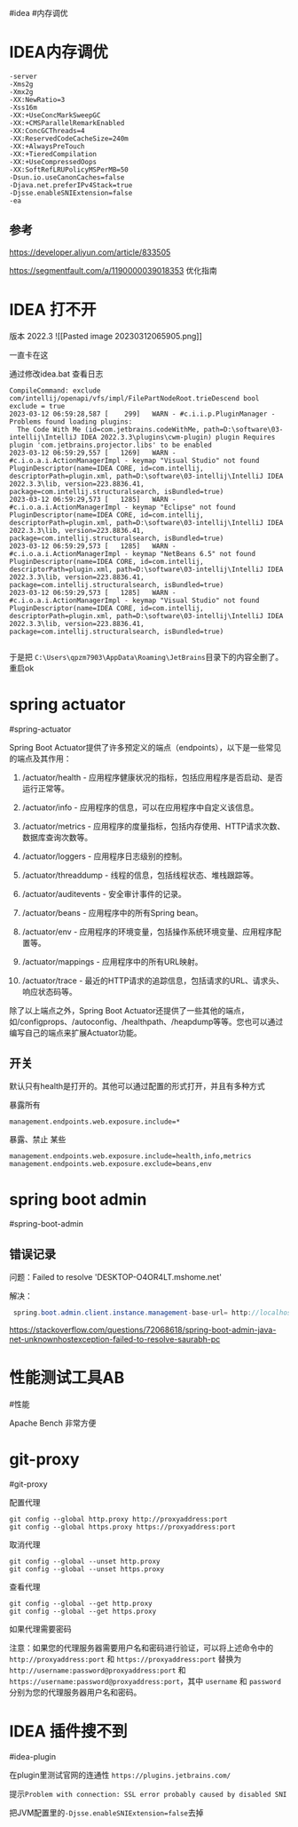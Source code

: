 

#idea
#内存调优

# IDEA内存调优

```properties
-server
-Xms2g
-Xmx2g
-XX:NewRatio=3
-Xss16m
-XX:+UseConcMarkSweepGC
-XX:+CMSParallelRemarkEnabled
-XX:ConcGCThreads=4
-XX:ReservedCodeCacheSize=240m
-XX:+AlwaysPreTouch
-XX:+TieredCompilation
-XX:+UseCompressedOops
-XX:SoftRefLRUPolicyMSPerMB=50
-Dsun.io.useCanonCaches=false
-Djava.net.preferIPv4Stack=true
-Djsse.enableSNIExtension=false
-ea
```


## 参考
https://developer.aliyun.com/article/833505

https://segmentfault.com/a/1190000039018353  优化指南


# IDEA 打不开 
版本 2022.3
![[Pasted image 20230312065905.png]]

一直卡在这

通过修改idea.bat 查看日志
```
CompileCommand: exclude com/intellij/openapi/vfs/impl/FilePartNodeRoot.trieDescend bool exclude = true
2023-03-12 06:59:28,587 [    299]   WARN - #c.i.i.p.PluginManager - Problems found loading plugins:
  The Code With Me (id=com.jetbrains.codeWithMe, path=D:\software\03-intellij\IntelliJ IDEA 2022.3.3\plugins\cwm-plugin) plugin Requires plugin 'com.jetbrains.projector.libs' to be enabled
2023-03-12 06:59:29,557 [   1269]   WARN - #c.i.o.a.i.ActionManagerImpl - keymap "Visual Studio" not found PluginDescriptor(name=IDEA CORE, id=com.intellij, descriptorPath=plugin.xml, path=D:\software\03-intellij\IntelliJ IDEA 2022.3.3\lib, version=223.8836.41, package=com.intellij.structuralsearch, isBundled=true)
2023-03-12 06:59:29,573 [   1285]   WARN - #c.i.o.a.i.ActionManagerImpl - keymap "Eclipse" not found PluginDescriptor(name=IDEA CORE, id=com.intellij, descriptorPath=plugin.xml, path=D:\software\03-intellij\IntelliJ IDEA 2022.3.3\lib, version=223.8836.41, package=com.intellij.structuralsearch, isBundled=true)
2023-03-12 06:59:29,573 [   1285]   WARN - #c.i.o.a.i.ActionManagerImpl - keymap "NetBeans 6.5" not found PluginDescriptor(name=IDEA CORE, id=com.intellij, descriptorPath=plugin.xml, path=D:\software\03-intellij\IntelliJ IDEA 2022.3.3\lib, version=223.8836.41, package=com.intellij.structuralsearch, isBundled=true)
2023-03-12 06:59:29,573 [   1285]   WARN - #c.i.o.a.i.ActionManagerImpl - keymap "Visual Studio" not found PluginDescriptor(name=IDEA CORE, id=com.intellij, descriptorPath=plugin.xml, path=D:\software\03-intellij\IntelliJ IDEA 2022.3.3\lib, version=223.8836.41, package=com.intellij.structuralsearch, isBundled=true)


```

于是把 `C:\Users\qpzm7903\AppData\Roaming\JetBrains`目录下的内容全删了。重启ok




# spring actuator
#spring-actuator


Spring Boot Actuator提供了许多预定义的端点（endpoints），以下是一些常见的端点及其作用：

1.  /actuator/health - 应用程序健康状况的指标，包括应用程序是否启动、是否运行正常等。
    
2.  /actuator/info - 应用程序的信息，可以在应用程序中自定义该信息。
    
3.  /actuator/metrics - 应用程序的度量指标，包括内存使用、HTTP请求次数、数据库查询次数等。
    
4.  /actuator/loggers - 应用程序日志级别的控制。
    
5.  /actuator/threaddump - 线程的信息，包括线程状态、堆栈跟踪等。
    
6.  /actuator/auditevents - 安全审计事件的记录。
    
7.  /actuator/beans - 应用程序中的所有Spring bean。
    
8.  /actuator/env - 应用程序的环境变量，包括操作系统环境变量、应用程序配置等。
    
9.  /actuator/mappings - 应用程序中的所有URL映射。
    
10.  /actuator/trace - 最近的HTTP请求的追踪信息，包括请求的URL、请求头、响应状态码等。
    

除了以上端点之外，Spring Boot Actuator还提供了一些其他的端点，如/configprops、/autoconfig、/healthpath、/heapdump等等。您也可以通过编写自己的端点来扩展Actuator功能。


## 开关


默认只有health是打开的。其他可以通过配置的形式打开，并且有多种方式


暴露所有
```
management.endpoints.web.exposure.include=*
```

暴露、禁止 某些
```
management.endpoints.web.exposure.include=health,info,metrics
management.endpoints.web.exposure.exclude=beans,env

```



# spring boot admin
#spring-boot-admin

## 错误记录

问题：Failed to resolve 'DESKTOP-O4OR4LT.mshome.net'

解决：
```java
 spring.boot.admin.client.instance.management-base-url= http://localhost:8081
```


https://stackoverflow.com/questions/72068618/spring-boot-admin-java-net-unknownhostexception-failed-to-resolve-saurabh-pc



# 性能测试工具AB
#性能

Apache Bench
非常方便



# git-proxy
#git-proxy


配置代理
```
git config --global http.proxy http://proxyaddress:port
git config --global https.proxy https://proxyaddress:port

```

取消代理
```
git config --global --unset http.proxy
git config --global --unset https.proxy

```

查看代理
```
git config --global --get http.proxy
git config --global --get https.proxy
```

如果代理需要密码
>
注意：如果您的代理服务器需要用户名和密码进行验证，可以将上述命令中的 `http://proxyaddress:port` 和 `https://proxyaddress:port` 替换为 `http://username:password@proxyaddress:port` 和 `https://username:password@proxyaddress:port`，其中 `username` 和 `password` 分别为您的代理服务器用户名和密码。




# IDEA 插件搜不到
#idea-plugin

在plugin里测试官网的连通性 `https://plugins.jetbrains.com/`

提示`Problem with connection: SSL error probably caused by disabled SNI`

把JVM配置里的`-Djsse.enableSNIExtension=false`去掉
